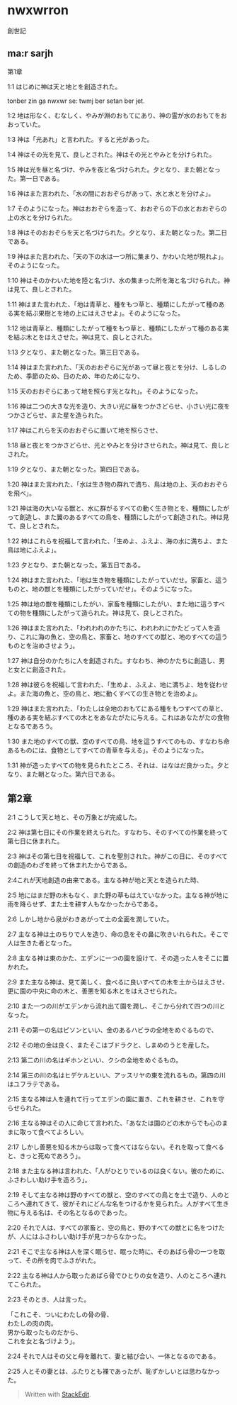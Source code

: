 
# nwxwrron

創世記

 ## ma:r sarjh

第1章

1:1 はじめに神は天と地とを創造された。

tonber zin ga nwxwr se: twmj ber setan ber jet.

1:2 地は形なく、むなしく、やみが淵のおもてにあり、神の霊が水のおもてをおおっていた。

1:3 神は「光あれ」と言われた。すると光があった。 

1:4 神はその光を見て、良しとされた。神はその光とやみとを分けられた。

1:5 神は光を昼と名づけ、やみを夜と名づけられた。夕となり、また朝となった。第一日である。

1:6 神はまた言われた、「水の間におおぞらがあって、水と水とを分けよ」。

1:7 そのようになった。神はおおぞらを造って、おおぞらの下の水とおおぞらの上の水とを分けられた。

1:8 神はそのおおぞらを天と名づけられた。夕となり、また朝となった。第二日である。

1:9 神はまた言われた、「天の下の水は一つ所に集まり、かわいた地が現れよ」。そのようになった。

1:10 神はそのかわいた地を陸と名づけ、水の集まった所を海と名づけられた。神は見て、良しとされた。

1:11 神はまた言われた、「地は青草と、種をもつ草と、種類にしたがって種のある実を結ぶ果樹とを地の上にはえさせよ」。そのようになった。

1:12 地は青草と、種類にしたがって種をもつ草と、種類にしたがって種のある実を結ぶ木とをはえさせた。神は見て、良しとされた。

1:13 夕となり、また朝となった。第三日である。

1:14 神はまた言われた、「天のおおぞらに光があって昼と夜とを分け、しるしのため、季節のため、日のため、年のためになり、

1:15 天のおおぞらにあって地を照らす光となれ」。そのようになった。

1:16 神は二つの大きな光を造り、大きい光に昼をつかさどらせ、小さい光に夜をつかさどらせ、また星を造られた。

1:17 神はこれらを天のおおぞらに置いて地を照らさせ、 

1:18 昼と夜とをつかさどらせ、光とやみとを分けさせられた。神は見て、良しとされた。

1:19 夕となり、また朝となった。第四日である。

1:20 神はまた言われた、「水は生き物の群れで満ち、鳥は地の上、天のおおぞらを飛べ」。

1:21 神は海の大いなる獣と、水に群がるすべての動く生き物とを、種類にしたがって創造し、また翼のあるすべての鳥を、種類にしたがって創造された。神は見て、良しとされた。

1:22 神はこれらを祝福して言われた、「生めよ、ふえよ、海の水に満ちよ、また鳥は地にふえよ」。

1:23 夕となり、また朝となった。第五日である。

1:24 神はまた言われた、「地は生き物を種類にしたがっていだせ。家畜と、這うものと、地の獣とを種類にしたがっていだせ」。そのようになった。

1:25 神は地の獣を種類にしたがい、家畜を種類にしたがい、また地に這うすべての物を種類にしたがって造られた。神は見て、良しとされた。

1:26 神はまた言われた、「われわれのかたちに、われわれにかたどって人を造り、これに海の魚と、空の鳥と、家畜と、地のすべての獣と、地のすべての這うものとを治めさせよう」。

1:27 神は自分のかたちに人を創造された。すなわち、神のかたちに創造し、男と女とに創造された。

1:28 神は彼らを祝福して言われた、「生めよ、ふえよ、地に満ちよ、地を従わせよ。また海の魚と、空の鳥と、地に動くすべての生き物とを治めよ」。

1:29 神はまた言われた、「わたしは全地のおもてにある種をもつすべての草と、種のある実を結ぶすべての木とをあなたがたに与える。これはあなたがたの食物となるであろう。

1:30 また地のすべての獣、空のすべての鳥、地を這うすべてのもの、すなわち命あるものには、食物としてすべての青草を与える」。そのようになった。

1:31 神が造ったすべての物を見られたところ、それは、はなはだ良かった。夕となり、また朝となった。第六日である。

## 第2章

2:1 こうして天と地と、その万象とが完成した。

2:2 神は第七日にその作業を終えられた。すなわち、そのすべての作業を終って第七日に休まれた。

2:3 神はその第七日を祝福して、これを聖別された。神がこの日に、そのすべての創造のわざを終って休まれたからである。

2:4これが天地創造の由来である。主なる神が地と天とを造られた時、 

2:5 地にはまだ野の木もなく、また野の草もはえていなかった。主なる神が地に雨を降らせず、また土を耕す人もなかったからである。

2:6 しかし地から泉がわきあがって土の全面を潤していた。

2:7 主なる神は土のちりで人を造り、命の息をその鼻に吹きいれられた。そこで人は生きた者となった。

2:8 主なる神は東のかた、エデンに一つの園を設けて、その造った人をそこに置かれた。

2:9 また主なる神は、見て美しく、食べるに良いすべての木を土からはえさせ、更に園の中央に命の木と、善悪を知る木とをはえさせられた。

2:10 また一つの川がエデンから流れ出て園を潤し、そこから分れて四つの川となった。

2:11 その第一の名はピソンといい、金のあるハビラの全地をめぐるもので、 

2:12 その地の金は良く、またそこはブドラクと、しまめのうとを産した。 

2:13 第二の川の名はギホンといい、クシの全地をめぐるもの。 

2:14 第三の川の名はヒデケルといい、アッスリヤの東を流れるもの。第四の川はユフラテである。

2:15 主なる神は人を連れて行ってエデンの園に置き、これを耕させ、これを守らせられた。

2:16 主なる神はその人に命じて言われた、「あなたは園のどの木からでも心のままに取って食べてよろしい。

2:17 しかし善悪を知る木からは取って食べてはならない。それを取って食べると、きっと死ぬであろう」。

2:18 また主なる神は言われた、「人がひとりでいるのは良くない。彼のために、ふさわしい助け手を造ろう」。

2:19 そして主なる神は野のすべての獣と、空のすべての鳥とを土で造り、人のところへ連れてきて、彼がそれにどんな名をつけるかを見られた。人がすべて生き物に与える名は、その名となるのであった。

2:20 それで人は、すべての家畜と、空の鳥と、野のすべての獣とに名をつけたが、人にはふさわしい助け手が見つからなかった。

2:21 そこで主なる神は人を深く眠らせ、眠った時に、そのあばら骨の一つを取って、その所を肉でふさがれた。

2:22 主なる神は人から取ったあばら骨でひとりの女を造り、人のところへ連れてこられた。

2:23 そのとき、人は言った。

「これこそ、ついにわたしの骨の骨、  
わたしの肉の肉。  
男から取ったものだから、  
これを女と名づけよう」。

2:24 それで人はその父と母を離れて、妻と結び合い、一体となるのである。 

2:25 人とその妻とは、ふたりとも裸であったが、恥ずかしいとは思わなかった。




> Written with [StackEdit](https://stackedit.io/).
<!--stackedit_data:
eyJoaXN0b3J5IjpbMTY2NjgyMDY4LC0yMDcyNjk5OTU0LC0xOT
E1MTY4NDA0XX0=
-->